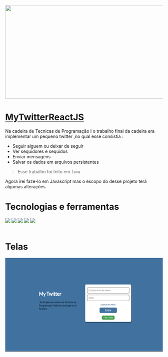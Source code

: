 <img src="https://images.pexels.com/photos/4198370/pexels-photo-4198370.jpeg?auto=compress&cs=tinysrgb&w=1260&h=750&dpr=1" height="300" width="1000"/>


# [MyTwitterReactJS](/mytwitter/)
Na cadeira de Tecnicas de Programação I o trabalho final da cadeira era implementar um pequeno twitter ,no qual esse consistia :
* Seguir alguem ou deixar de seguir
* Ver sequidores e sequidos
* Enviar mensagens
* Salvar os dados em arquivos persistentes
>Esse trabalho foi feito em `Java`.

Agora irei faze-lo em Javascript mas o escopo do desse projeto terá algumas alterações


# Tecnologias e ferramentas

<div>
    <img src="https://user-images.githubusercontent.com/74038190/212257468-1e9a91f1-b626-4baa-b15d-5c385dfa7ed2.gif" height=60 />
    <img src="https://user-images.githubusercontent.com/74038190/212257465-7ce8d493-cac5-494e-982a-5a9deb852c4b.gif" height=60 />
    <img src="https://user-images.githubusercontent.com/74038190/212257467-871d32b7-e401-42e8-a166-fcfd7baa4c6b.gif" height=60 />
    <img src="https://user-images.githubusercontent.com/74038190/238200426-29fd6286-4e7b-4d6c-818f-c4765d5e39a9.gif" height=60 />
    <img src="https://user-images.githubusercontent.com/74038190/238200428-67f477ed-6624-42da-99f0-1a7b1a16eecb.gif" height=60/>
</div>

<img>

# Telas



<div align="center">
    <img src="img/TelaDeLogin.png" height=300  width=850 />
</div>